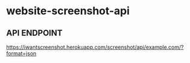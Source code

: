 # website-screenshot-api
## API ENDPOINT
https://iwantscreenshot.herokuapp.com/screenshot/api/example.com/?format=json
